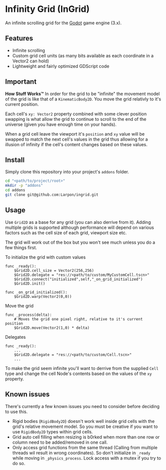 # Infinity Grid (InGrid)
An infinite scrolling grid for the [Godot](https://godotengine.org) game engine (3.x).

## Features

* Infinite scrolling
* Custom grid cell units (as many bits available as each coordinate in a Vector2 can hold)
* Lightweight and fairly optimized GDScript code

## Important

**How Stuff Works™**
In order for the grid to be "infinite" the movement model of the grid is like that of a `KinematicBody2D`.
You move the grid relativly to it's current position.

Each cell's `xy: Vector2` property combined with some clever position swapping is what allow the grid to continue to scroll
to the end of the universe (given you have enough time on your hands).

When a grid cell leave the viewport it's `position` and `xy` value will be swapped to match the next cell's values in the grid
thus allowing for a illusion of infinity if the cell's content changes based on these values.

## Install

Simply clone this repository into your project's `addons` folder.

```bash
cd "<path/to/project/root>"
mkdir -p "addons"
cd addons
git clone git@github.com:Larpon/ingrid.git
```

## Usage

Use `Grid2D` as a base for any grid (you can also derrive from it).
Adding multiple grids is supported although performance will depend on various factors
such as the cell size of each grid, viewport size etc.

The grid will work out of the box but you won't see much unless you do a few things first.

To initialize the grid with custom values
```gdscript
func _ready():
    $Grid2D.cell_size = Vector2(256,256)
    $Grid2D.delegate = "res://<path/to/custom/MyCustomCell.tscn>"
    $Grid2D.connect("initialized",self,"_on_grid_initialized")
    $Grid2D.init()

func _on_grid_initialized():
    $Grid2D.warp(Vector2(0,0))
```

Move the grid
```gdscript
func _process(delta):
    # Moves the grid one pixel right, relative to it's current position
    $Grid2D.move(Vector2(1,0) * delta)
```

Delegates
```gdscript
func _ready():
    ...
    $Grid2D.delegate = "res://<path/to/custom/Cell.tscn>"
    ...
```
To make the grid seem infinite you'll want to derrive from the supplied `Cell` type
and change the cell Node's contents based on the values of the `xy` property.

## Known issues
There's currently a few known issues you need to consider before deciding to use this.

* Rigid bodies (`RigidBody2D`) doesn't work well inside grid cells with the grid's relative movement model.
  So you must be creative if you want to use `RigidBody2D` types within grid cells.
* Grid auto cell filling when resizing is b0rked when more than one row or column need to be added/removed in one call.
* Only access grid functions from the same thread (Calling from multiple threads wil result in wrong coordinates).
  So don't initialize in `_ready` while moving in `_physics_process`. Lock access with a mutex if you try to do so.
